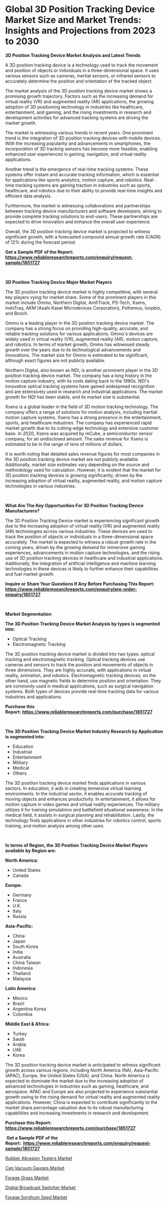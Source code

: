 <p><h1>Global 3D Position Tracking Device Market Size and Market Trends: Insights and Projections from 2023 to 2030</h1></p><p><strong>3D Position Tracking Device Market Analysis and Latest Trends</strong></p>
<p><p>A 3D position tracking device is a technology used to track the movement and position of objects or individuals in a three-dimensional space. It uses various sensors such as cameras, inertial sensors, or infrared sensors to accurately determine the position and orientation of the tracked object.</p><p>The market analysis of the 3D position tracking device market shows a promising growth trajectory. Factors such as the increasing demand for virtual reality (VR) and augmented reality (AR) applications, the growing adoption of 3D positioning technology in industries like healthcare, entertainment, and gaming, and the rising investments in research and development activities for advanced tracking systems are driving the market growth.</p><p>The market is witnessing various trends in recent years. One prominent trend is the integration of 3D position tracking devices with mobile devices. With the increasing popularity and advancements in smartphones, the incorporation of 3D tracking sensors has become more feasible, enabling enhanced user experiences in gaming, navigation, and virtual reality applications.</p><p>Another trend is the emergence of real-time tracking systems. These systems offer instant and accurate tracking information, which is essential for applications like sports analytics, motion capture, and robotics. Real-time tracking systems are gaining traction in industries such as sports, healthcare, and robotics due to their ability to provide real-time insights and efficient data analysis.</p><p>Furthermore, the market is witnessing collaborations and partnerships between tracking device manufacturers and software developers, aiming to provide complete tracking solutions to end-users. These partnerships are expected to drive innovation and enhance the overall user experience.</p><p>Overall, the 3D position tracking device market is projected to witness significant growth, with a forecasted compound annual growth rate (CAGR) of 12% during the forecast period.</p></p>
<p><strong>Get a Sample PDF of the Report:&nbsp; <a href="https://www.reliableresearchreports.com/enquiry/request-sample/1851727">https://www.reliableresearchreports.com/enquiry/request-sample/1851727</a></strong></p>
<p>&nbsp;</p>
<p><strong>3D Position Tracking Device Major Market Players</strong></p>
<p><p>The 3D position tracking device market is highly competitive, with several key players vying for market share. Some of the prominent players in this market include Ommo, Northern Digital, AmfiTrack, PS-Tech, Xsens, IndoTraq, AKM (Asahi Kasei Microdevices Corporation), Polhemus, loopbio, and Bosch.</p><p>Ommo is a leading player in the 3D position tracking device market. The company has a strong focus on providing high-quality, accurate, and reliable tracking solutions for various applications. Ommo's devices are widely used in virtual reality (VR), augmented reality (AR), motion capture, and robotics. In terms of market growth, Ommo has witnessed steady growth over the years due to its technological advancements and innovations. The market size for Ommo is estimated to be significant, although exact figures are not publicly available.</p><p>Northern Digital, also known as NDI, is another prominent player in the 3D position tracking device market. The company has a long history in the motion capture industry, with its roots dating back to the 1980s. NDI's innovative optical tracking systems have gained widespread recognition and are extensively used in research and industrial applications. The market growth for NDI has been stable, and its market size is substantial.</p><p>Xsens is a global leader in the field of 3D motion tracking technology. The company offers a range of solutions for motion analysis, including inertial motion capture systems. Xsens has a strong presence in the entertainment, sports, and healthcare industries. The company has experienced rapid market growth due to its cutting-edge technology and extensive customer base. In 2020, Xsens was acquired by mCube, a semiconductor sensor company, for an undisclosed amount. The sales revenue for Xsens is estimated to be in the range of tens of millions of dollars.</p><p>It is worth noting that detailed sales revenue figures for most companies in the 3D position tracking device market are not publicly available. Additionally, market size estimates vary depending on the source and methodology used for calculation. However, it is evident that the market for 3D position tracking devices is growing significantly, driven by the increasing adoption of virtual reality, augmented reality, and motion capture technologies in various industries.</p></p>
<p>&nbsp;</p>
<p><strong>What Are The Key Opportunities For 3D Position Tracking Device Manufacturers?</strong></p>
<p><p>The 3D Position Tracking Device market is experiencing significant growth due to the increasing adoption of virtual reality (VR) and augmented reality (AR) technologies across various industries. These devices are used to track the position of objects or individuals in a three-dimensional space accurately. The market is expected to witness a robust growth rate in the coming years, driven by the growing demand for immersive gaming experiences, advancements in motion capture technologies, and the rising use of 3D position tracking devices in healthcare and industrial applications. Additionally, the integration of artificial intelligence and machine learning technologies in these devices is likely to further enhance their capabilities and fuel market growth.</p></p>
<p><strong>Inquire or Share Your Questions If Any Before Purchasing This Report: <a href="https://www.reliableresearchreports.com/enquiry/pre-order-enquiry/1851727">https://www.reliableresearchreports.com/enquiry/pre-order-enquiry/1851727</a></strong></p>
<p>&nbsp;</p>
<p><strong>Market Segmentation</strong></p>
<p><strong>The 3D Position Tracking Device Market Analysis by types is segmented into:</strong></p>
<p><ul><li>Optical Tracking</li><li>Electromagnetic Tracking</li></ul></p>
<p><p>The 3D position tracking device market is divided into two types: optical tracking and electromagnetic tracking. Optical tracking devices use cameras and sensors to track the position and movements of objects in three dimensions. They are highly accurate, with applications in virtual reality, animation, and robotics. Electromagnetic tracking devices, on the other hand, use magnetic fields to determine position and orientation. They are commonly used in medical applications, such as surgical navigation systems. Both types of devices provide real-time tracking data for various industries and applications.</p></p>
<p><strong>Purchase this Report:&nbsp;<a href="https://www.reliableresearchreports.com/purchase/1851727">https://www.reliableresearchreports.com/purchase/1851727</a></strong></p>
<p>&nbsp;</p>
<p><strong>The 3D Position Tracking Device Market Industry Research by Application is segmented into:</strong></p>
<p><ul><li>Education</li><li>Industrial</li><li>Entertainment</li><li>Military</li><li>Medical</li><li>Others</li></ul></p>
<p><p>The 3D position tracking device market finds applications in various sectors. In education, it aids in creating immersive virtual learning environments. In the industrial sector, it enables accurate tracking of moving objects and enhances productivity. In entertainment, it allows for motion capture in video games and virtual reality experiences. The military utilizes it for training simulations and battlefield situational awareness. In the medical field, it assists in surgical planning and rehabilitation. Lastly, the technology finds applications in other industries for robotics control, sports training, and motion analysis among other uses.</p></p>
<p>&nbsp;</p>
<p><strong>In terms of Region, the 3D Position Tracking Device Market Players available by Region are:</strong></p>
<p>
    <p> <strong> North America: </strong>
        <ul>
            <li>United States</li>
            <li>Canada</li>
        </ul>
        </p> 
    <p> <strong> Europe: </strong>
        <ul>
            <li>Germany</li>
            <li>France</li>
            <li>U.K.</li>
            <li>Italy</li>
            <li>Russia</li>
        </ul>
        </p> 
    <p> <strong> Asia-Pacific: </strong>
        <ul>
            <li>China</li>
            <li>Japan</li>
            <li>South Korea</li>
            <li>India</li>
            <li>Australia</li>
            <li>China Taiwan</li>
            <li>Indonesia</li>
            <li>Thailand</li>
            <li>Malaysia</li>
        </ul>
        </p> 
    <p> <strong> Latin America: </strong>
        <ul>
            <li>Mexico</li>
            <li>Brazil</li>
            <li>Argentina Korea</li>
            <li>Colombia</li>
        </ul>
        </p> 
    <p> <strong> Middle East & Africa: </strong>
        <ul>
            <li>Turkey</li>
            <li>Saudi</li>
            <li>Arabia</li>
            <li>UAE</li>
            <li>Korea</li>
        </ul>
    </p>
    </p>
<p><p>The 3D position tracking device market is anticipated to witness significant growth across various regions, including North America (NA), Asia-Pacific (APAC), Europe, the United States (USA), and China. North America is expected to dominate the market due to the increasing adoption of advanced technologies in industries such as gaming, healthcare, and aerospace. APAC and Europe are also projected to experience substantial growth owing to the rising demand for virtual reality and augmented reality applications. However, China is expected to contribute significantly to the market share percentage valuation due to its robust manufacturing capabilities and increasing investments in research and development.</p></p>
<p><strong>Purchase this Report: <a href="https://www.reliableresearchreports.com/purchase/1851727">https://www.reliableresearchreports.com/purchase/1851727</a></strong></p>
<p>&nbsp;<strong>Get a Sample PDF of the Report:&nbsp;&nbsp;<a href="https://www.reliableresearchreports.com/enquiry/request-sample/1851727">https://www.reliableresearchreports.com/enquiry/request-sample/1851727</a></strong></p>
<p><strong></strong></p>
<p><p><a href="https://github.com/dziulagalemab/Market-Research-Report-List-1/blob/main/rubber-abrasion-testers-market.md">Rubber Abrasion Testers Market</a></p><p><a href="https://github.com/abbypearson7765/Market-Research-Report-List-1/blob/main/can-vacuum-gauges-market.md">Can Vacuum Gauges Market</a></p><p><a href="https://www.linkedin.com/pulse/forage-grass-market-size-share-global-analysis-report-2023-fbyfc/">Forage Grass Market</a></p><p><a href="https://medium.com/@mikeflatley6362/digital-broadcast-switcher-market-size-cagr-trends-2024-2030-07a6ca9d5c5b">Digital Broadcast Switcher Market</a></p><p><a href="https://www.linkedin.com/pulse/forage-sorghum-seed-market-research-report-provides-thorough-bqybc/">Forage Sorghum Seed Market</a></p></p>